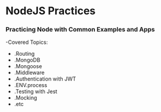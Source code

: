 # NodeJS Practices

### Practicing Node with Common Examples and Apps

-Covered Topics:
  - .Routing
  - .MongoDB
  - .Mongoose
  - .Middleware
  - .Authentication with JWT
  - .ENV.process
  - .Testing with Jest
  - .Mocking
  - .etc
